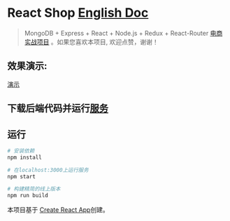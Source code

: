 # React Shop [English Doc](https://github.com/51fe/react-shop/blob/master/README.md)

> MongoDB + Express + React + Node.js + Redux + React-Router  [电商实战项目](http://riafan.com/react-shop) 。如果您喜欢本项目, 欢迎点赞，谢谢！

## 效果演示:
[演示](http://riafan.com/demo/vue-shop)

## 下载后端代码并运行[服务](https://github.com/51fe/shop-api.git)


## 运行

``` bash
# 安装依赖
npm install

# 在localhost:3000上运行服务
npm start

# 构建精简的线上版本
npm run build

```

本项目基于 [Create React App](https://github.com/facebookincubator/create-react-app)创建。
